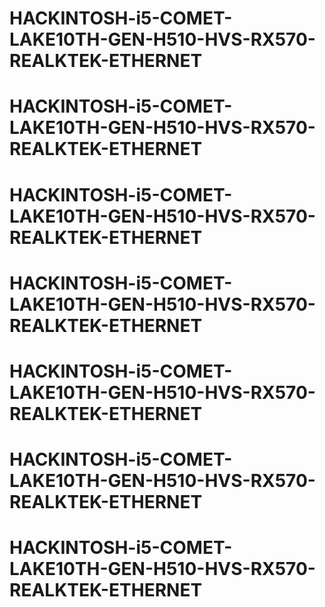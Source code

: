 # HACKINTOSH-i5-COMET-LAKE10TH-GEN-H510-HVS-RX570-REALKTEK-ETHERNET
# HACKINTOSH-i5-COMET-LAKE10TH-GEN-H510-HVS-RX570-REALKTEK-ETHERNET
# HACKINTOSH-i5-COMET-LAKE10TH-GEN-H510-HVS-RX570-REALKTEK-ETHERNET
# HACKINTOSH-i5-COMET-LAKE10TH-GEN-H510-HVS-RX570-REALKTEK-ETHERNET
# HACKINTOSH-i5-COMET-LAKE10TH-GEN-H510-HVS-RX570-REALKTEK-ETHERNET
# HACKINTOSH-i5-COMET-LAKE10TH-GEN-H510-HVS-RX570-REALKTEK-ETHERNET
# HACKINTOSH-i5-COMET-LAKE10TH-GEN-H510-HVS-RX570-REALKTEK-ETHERNET
